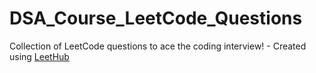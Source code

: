 # DSA_Course_LeetCode_Questions
Collection of LeetCode questions to ace the coding interview! - Created using [LeetHub](https://github.com/QasimWani/LeetHub)
